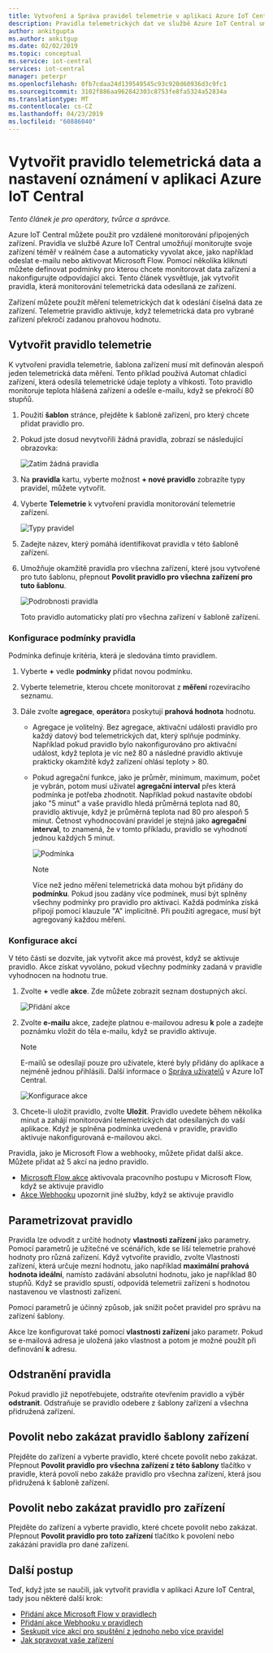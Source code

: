 ```yaml
---
title: Vytvoření a Správa pravidel telemetrie v aplikaci Azure IoT Central | Dokumentace Microsoftu
description: Pravidla telemetrických dat ve službě Azure IoT Central umožňují monitorujte svoje zařízení téměř v reálném čase a automatickému vyvolávání akce, jako je odeslání e-mailu, když se pravidlo aktivuje.
author: ankitgupta
ms.author: ankitgup
ms.date: 02/02/2019
ms.topic: conceptual
ms.service: iot-central
services: iot-central
manager: peterpr
ms.openlocfilehash: 0fb7cdaa24d139549545c93c920d60936d3c9fc1
ms.sourcegitcommit: 3102f886aa962842303c8753fe8fa5324a52834a
ms.translationtype: MT
ms.contentlocale: cs-CZ
ms.lasthandoff: 04/23/2019
ms.locfileid: "60886040"
---
```

# <a name="create-a-telemetry-rule-and-set-up-notifications-in-your-azure-iot-central-application"></a>Vytvořit pravidlo telemetrická data a nastavení oznámení v aplikaci Azure IoT Central

*Tento článek je pro operátory, tvůrce a správce.*

Azure IoT Central můžete použít pro vzdálené monitorování připojených zařízení. Pravidla ve službě Azure IoT Central umožňují monitorujte svoje zařízení téměř v reálném čase a automaticky vyvolat akce, jako například odeslat e-mailu nebo aktivovat Microsoft Flow. Pomocí několika kliknutí můžete definovat podmínky pro kterou chcete monitorovat data zařízení a nakonfigurujte odpovídající akci. Tento článek vysvětluje, jak vytvořit pravidla, která monitorování telemetrická data odesílaná ze zařízení.

Zařízení můžete použít měření telemetrických dat k odeslání číselná data ze zařízení. Telemetrie pravidlo aktivuje, když telemetrická data pro vybrané zařízení překročí zadanou prahovou hodnotu.

## <a name="create-a-telemetry-rule"></a>Vytvořit pravidlo telemetrie

K vytvoření pravidla telemetrie, šablona zařízení musí mít definován alespoň jeden telemetrická data měření. Tento příklad používá Automat chladicí zařízení, která odesílá telemetrické údaje teploty a vlhkosti. Toto pravidlo monitoruje teplota hlášená zařízení a odešle e-mailu, když se překročí 80 stupňů.

1. Použití **šablon** stránce, přejděte k šabloně zařízení, pro který chcete přidat pravidlo pro.

1. Pokud jste dosud nevytvořili žádná pravidla, zobrazí se následující obrazovka:

    ![Zatím žádná pravidla](media/howto-create-telemetry-rules/Rules_Landing_Page.png)

1. Na **pravidla** kartu, vyberte možnost **+ nové pravidlo** zobrazíte typy pravidel, můžete vytvořit.

1. Vyberte **Telemetrie** k vytvoření pravidla monitorování telemetrie zařízení.

    ![Typy pravidel](media/howto-create-telemetry-rules/Rule_Types.png)

1. Zadejte název, který pomáhá identifikovat pravidla v této šabloně zařízení.

1. Umožňuje okamžitě pravidla pro všechna zařízení, které jsou vytvořené pro tuto šablonu, přepnout **Povolit pravidlo pro všechna zařízení pro tuto šablonu**.

   ![Podrobnosti pravidla](media/howto-create-telemetry-rules/Rule_Detail.png)

    Toto pravidlo automaticky platí pro všechna zařízení v šabloně zařízení.

### <a name="configure-the-rule-conditions"></a>Konfigurace podmínky pravidla

Podmínka definuje kritéria, která je sledována tímto pravidlem.

1. Vyberte **+** vedle **podmínky** přidat novou podmínku.

1. Vyberte telemetrie, kterou chcete monitorovat z **měření** rozevíracího seznamu.

1. Dále zvolte **agregace**, **operátor**a poskytují **prahová hodnota** hodnotu.
   - Agregace je volitelný. Bez agregace, aktivační události pravidlo pro každý datový bod telemetrických dat, který splňuje podmínky. Například pokud pravidlo bylo nakonfigurováno pro aktivační událost, když teplota je víc než 80 a následné pravidlo aktivuje prakticky okamžitě když zařízení ohlásí teploty > 80.
   - Pokud agregační funkce, jako je průměr, minimum, maximum, počet je vybrán, potom musí uživatel **agregační interval** přes která podmínka je potřeba zhodnotit. Například pokud nastavíte období jako "5 minut" a vaše pravidlo hledá průměrná teplota nad 80, pravidlo aktivuje, když je průměrná teplota nad 80 pro alespoň 5 minut. Četnost vyhodnocování pravidel je stejná jako **agregační interval**, to znamená, že v tomto příkladu, pravidlo se vyhodnotí jednou každých 5 minut.

     ![Podmínka](media/howto-create-telemetry-rules/Aggregate_Condition_Filled_Out.png)

     >[!NOTE]
     >Více než jedno měření telemetrická data mohou být přidány do **podmínku**. Pokud jsou zadány více podmínek, musí být splněny všechny podmínky pro pravidlo pro aktivaci. Každá podmínka získá připojí pomocí klauzule "A" implicitně. Při použití agregace, musí být agregovaný každou měření.

### <a name="configure-actions"></a>Konfigurace akcí

V této části se dozvíte, jak vytvořit akce má provést, když se aktivuje pravidlo. Akce získat vyvoláno, pokud všechny podmínky zadaná v pravidle vyhodnocen na hodnotu true.

1. Zvolte **+** vedle **akce**. Zde můžete zobrazit seznam dostupných akcí.  

    ![Přidání akce](media/howto-create-telemetry-rules/Add_Action.png)

1. Zvolte **e-mailu** akce, zadejte platnou e-mailovou adresu **k** pole a zadejte poznámku vložit do těla e-mailu, když se pravidlo aktivuje.

    > [!NOTE]
    > E-mailů se odesílají pouze pro uživatele, které byly přidány do aplikace a nejméně jednou přihlásili. Další informace o [Správa uživatelů](howto-administer.md) v Azure IoT Central.

   ![Konfigurace akce](media/howto-create-telemetry-rules/Configure_Action.png)

1. Chcete-li uložit pravidlo, zvolte **Uložit**. Pravidlo uvedete během několika minut a zahájí monitorování telemetrických dat odesílaných do vaší aplikace. Když je splněna podmínka uvedená v pravidle, pravidlo aktivuje nakonfigurovaná e-mailovou akci.

Pravidla, jako je Microsoft Flow a webhooky, můžete přidat další akce. Můžete přidat až 5 akcí na jedno pravidlo.

- [Microsoft Flow akce](howto-add-microsoft-flow.md) aktivovala pracovního postupu v Microsoft Flow, když se aktivuje pravidlo 
- [Akce Webhooku](howto-create-webhooks.md) upozornit jiné služby, když se aktivuje pravidlo

## <a name="parameterize-the-rule"></a>Parametrizovat pravidlo

Pravidla lze odvodit z určité hodnoty **vlastnosti zařízení** jako parametry. Pomocí parametrů je užitečné ve scénářích, kde se liší telemetrie prahové hodnoty pro různá zařízení. Když vytvoříte pravidlo, zvolte Vlastnosti zařízení, která určuje mezní hodnotu, jako například **maximální prahová hodnota ideální**, namísto zadávání absolutní hodnotu, jako je například 80 stupňů. Když se pravidlo spustí, odpovídá telemetrii zařízení s hodnotou nastavenou ve vlastnosti zařízení.

Pomocí parametrů je účinný způsob, jak snížit počet pravidel pro správu na zařízení šablony.

Akce lze konfigurovat také pomocí **vlastnosti zařízení** jako parametr. Pokud se e-mailová adresa je uložená jako vlastnost a potom je možné použít při definování **k** adresu.

## <a name="delete-a-rule"></a>Odstranění pravidla

Pokud pravidlo již nepotřebujete, odstraňte otevřením pravidlo a výběr **odstranit**. Odstraňuje se pravidlo odebere z šablony zařízení a všechna přidružená zařízení.

## <a name="enable-or-disable-a-rule-for-a-device-template"></a>Povolit nebo zakázat pravidlo šablony zařízení

Přejděte do zařízení a vyberte pravidlo, které chcete povolit nebo zakázat. Přepnout **Povolit pravidlo pro všechna zařízení z této šablony** tlačítko v pravidle, která povolí nebo zakáže pravidlo pro všechna zařízení, která jsou přidružená k šabloně zařízení.

## <a name="enable-or-disable-a-rule-for-a-device"></a>Povolit nebo zakázat pravidlo pro zařízení

Přejděte do zařízení a vyberte pravidlo, které chcete povolit nebo zakázat. Přepnout **Povolit pravidlo pro toto zařízení** tlačítko k povolení nebo zakázání pravidla pro dané zařízení.

## <a name="next-steps"></a>Další postup

Teď, když jste se naučili, jak vytvořit pravidla v aplikaci Azure IoT Central, tady jsou některé další krok:

- [Přidání akce Microsoft Flow v pravidlech](howto-add-microsoft-flow.md)
- [Přidání akce Webhooku v pravidlech](howto-create-webhooks.md)
- [Seskupit více akcí pro spuštění z jednoho nebo více pravidel](howto-use-action-groups.md)
- [Jak spravovat vaše zařízení](howto-manage-devices.md)
